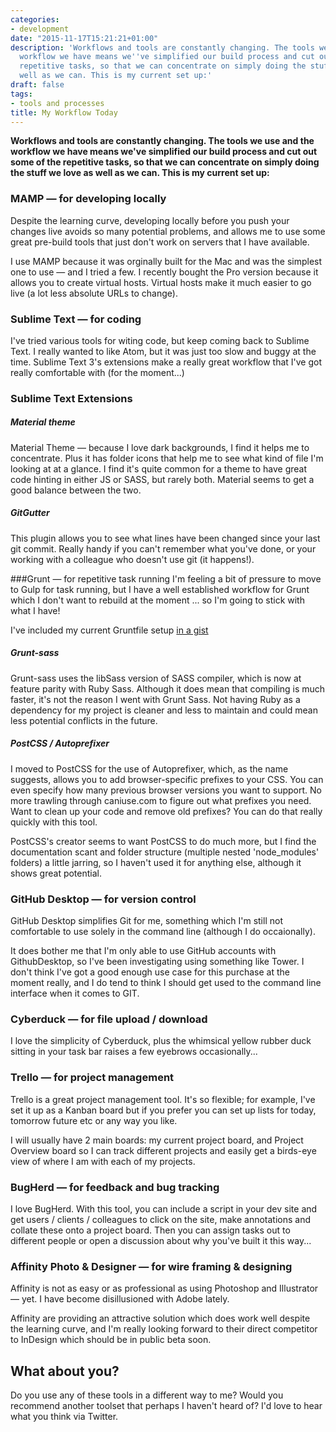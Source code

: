 ```yaml
---
categories:
- development
date: "2015-11-17T15:21:21+01:00"
description: 'Workflows and tools are constantly changing. The tools we use and the
  workflow we have means we''ve simplified our build process and cut out some of the
  repetitive tasks, so that we can concentrate on simply doing the stuff we love as
  well as we can. This is my current set up:'
draft: false
tags:
- tools and processes
title: My Workflow Today
---
```


**Workflows and tools are constantly changing. The tools we use and the workflow we have means we've simplified our build process and cut out some of the repetitive tasks, so that we can concentrate on simply doing the stuff we love as well as we can. This is my current set up:**

### MAMP — for developing locally
Despite the learning curve, developing locally before you push your changes live avoids so many potential problems, and allows me to use some great pre-build tools that just don't work on servers that I have available.

I use MAMP because it was orginally built for the Mac and was the simplest one to use — and I tried a few. I recently bought the Pro version because it allows you to create virtual hosts. Virtual hosts make it much easier to go live (a lot less absolute URLs to change).

### Sublime Text — for coding
I've tried various tools for witing code, but keep coming back to Sublime Text. I really wanted to like Atom, but it was just too slow and buggy at the time. Sublime Text 3's extensions make a really great workflow that I've got really comfortable with (for the moment...)

### Sublime Text Extensions

##### Material theme
Material Theme — because I love dark backgrounds, I find it helps me to concentrate. Plus it has folder icons that help me to see what kind of file I'm looking at at a glance. I find it's quite common for a theme to have great code hinting in either JS or SASS, but rarely both. Material seems to get a good balance between the two.

##### GitGutter
This plugin allows you to see what lines have been changed since your last git commit. Really handy if you can't remember what you've done, or your working with a colleague who doesn't use git (it happens!).

###Grunt — for repetitive task running
I'm feeling a bit of pressure to move to Gulp for task running, but I have a well established workflow for Grunt which I don't want to rebuild at the moment ... so I'm going to stick with what I have!

I've included my current Gruntfile setup [in a gist](https://gist.github.com/endymion1818/e92d40bb91373559936b "grunt file gist")

##### Grunt-sass
Grunt-sass uses the libSass version of SASS compiler, which is now at feature parity with Ruby Sass. Although it does mean that compiling is much faster, it's not the reason I went with Grunt Sass. Not having Ruby as a dependency for my project is cleaner and less to maintain and could mean less potential conflicts in the future.

##### PostCSS / Autoprefixer
I moved to PostCSS for the use of Autoprefixer, which, as the name suggests, allows you to add browser-specific prefixes to your CSS. You can even specify how many previous browser versions you want to support. No more trawling through caniuse.com to figure out what prefixes you need. Want to clean up your code and remove old prefixes? You can do that really quickly with this tool.

PostCSS's creator seems to want PostCSS to do much more, but I find the documentation scant and folder structure (multiple nested 'node_modules' folders) a little jarring, so I haven't used it for anything else, although it shows great potential.

### GitHub Desktop — for version control
GitHub Desktop simplifies Git for me, something which I'm still not comfortable to use solely in the command line (although I do occaionally).

It does bother me that I'm only able to use GitHub accounts with GithubDesktop, so I've been investigating using something like Tower. I don't think I've got a good enough use case for this purchase at the moment really, and I do tend to think I should get used to the command line interface when it comes to GIT.

### Cyberduck — for file upload / download
I love the simplicity of Cyberduck, plus the whimsical yellow rubber duck sitting in your task bar raises a few eyebrows occasionally...

### Trello — for project management
Trello is a great project management tool. It's so flexible; for example, I've set it up as a Kanban board but if you prefer you can set up lists for today, tomorrow future etc or any way you like.

I will usually have 2 main boards: my current project board, and Project Overview board so I can track different projects and easily get a birds-eye view of where I am with each of my projects.

### BugHerd — for feedback and bug tracking
I love BugHerd. With this tool, you can include a script in your dev site and get users / clients / colleagues to click on the site, make annotations and collate these onto a project board. Then you can assign tasks out to different people or open a discussion about why you've built it this way...

### Affinity Photo & Designer — for wire framing & designing
Affinity is not as easy or as professional as using Photoshop and Illustrator — yet. I have become disillusioned with Adobe lately.

Affinity are providing an attractive solution which does work well despite the learning curve, and I'm really looking forward to their direct competitor to InDesign which should be in public beta soon.

## What about you?
Do you use any of these tools in a different way to me? Would you recommend another toolset that perhaps I haven't heard of? I'd love to hear what you think via Twitter.
